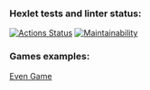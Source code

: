 ### Hexlet tests and linter status:
[![Actions Status](https://github.com/Esthiy/java-project-61/workflows/hexlet-check/badge.svg)](https://github.com/Esthiy/java-project-61/actions)
[![Maintainability](https://api.codeclimate.com/v1/badges/bc953fb0ab378995dab3/maintainability)](https://codeclimate.com/github/Esthiy/java-project-61/maintainability)


### Games examples:
[Even Game](https://asciinema.org/a/awjZMJiIyap2qrzGWwTOcAwPy)